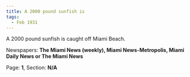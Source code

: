 ```yaml
---  
title: A 2000 pound sunfish is  
tags:  
  - Feb 1931  
---  
```

  
A 2000 pound sunfish is caught off Miami Beach.  
  
Newspapers: **The Miami News (weekly), Miami News-Metropolis, Miami Daily News or The Miami News**  
  
Page: **1**, Section: **N/A** 
